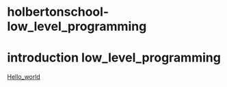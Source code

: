 # holbertonschool-low_level_programming
<h1 style="center">introduction low_level_programming</h1>
<a href =""https://github.com/Sakhinamammadzade/holbertonschool-low_level_programming/tree/main/hello_world/>Hello_world</a>

